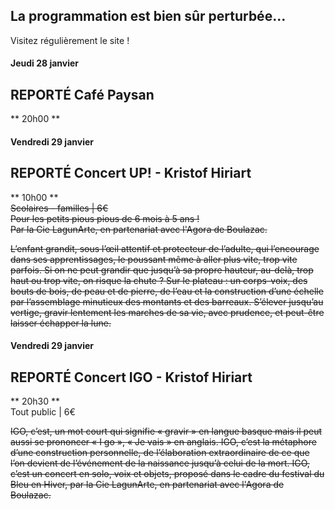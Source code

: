 <!-- Exemple:

#### mardi 10 mars
## Café Oc.
** A partir de 18h30 **  
Où l'on partage <del>un bon repas à 8 €</del> tout en bavardant en occitan...   
__En auberge espagnole ! ! !__  
Chasdun pòrta son minjat e n'um boira tot aquò. Chacun apporte son repas et on mélange le tout. 
 [>>>> SOYEZ BENEVOLE,CLIQUEZ ICI<<<](http://www.date.marsnet.org/zqqlm9esy2sd2tfo)

fin exemple -->


## La programmation est bien sûr perturbée...
Visitez régulièrement le site !


#### Jeudi 28 janvier

## REPORTÉ Café Paysan
** 20h00 **  


#### Vendredi 29 janvier

## REPORTÉ Concert UP! - Kristof Hiriart
** 10h00 **  
<del>Scolaires - familles | 6€   
Pour les petits pious pious de 6 mois à 5 ans !  
Par la Cie LagunArte, en partenariat avec l'Agora de Boulazac.</del>

<del>L’enfant grandit, sous l’œil attentif et protecteur de l’adulte, qui l’encourage dans ses apprentissages, le poussant même à aller plus vite, trop vite parfois.
Si on ne peut grandir que jusqu’à sa propre hauteur, au-delà, trop haut ou trop vite, on risque la chute ?
Sur le plateau : un corps-voix, des bouts de bois, de peau et de pierre, de l’eau et la construction d’une échelle par l’assemblage minutieux des montants et des barreaux. S’élever jusqu’au vertige, gravir lentement les marches de sa vie, avec prudence, et peut-être laisser échapper la lune.</del>

#### Vendredi 29 janvier

## REPORTÉ Concert IGO - Kristof Hiriart
** 20h30 **  
Tout public | 6€ 

<del>IGO, c’est, un mot court qui signifie « gravir » en langue basque mais il peut aussi se prononcer « I go », « Je vais » en anglais. IGO, c’est la métaphore d’une construction personnelle, de l’élaboration extraordinaire de ce que l’on devient de l’événement de la naissance jusqu’à celui de la mort.
IGO, c’est un concert en solo, voix et objets, proposé dans le cadre du festival du Bleu en Hiver, par la Cie LagunArte, en partenariat avec l'Agora de Boulazac.
</del>
